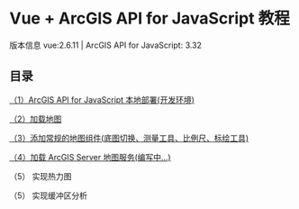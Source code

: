 # Vue + ArcGIS API for JavaScript 教程

版本信息 vue:2.6.11 | ArcGIS API for JavaScript: 3.32

## 目录

[（1）ArcGIS API for JavaScript 本地部署(开发环境)](https://luckrain7.github.io/arcgis-api-for-javascript-vue/Demo-1/)

[（2）加载地图](https://luckrain7.github.io/arcgis-api-for-javascript-vue/Demo-2/)

[（3）添加常规的地图组件(底图切换、测量工具、比例尺、标绘工具)](https://luckrain7.github.io/arcgis-api-for-javascript-vue/Demo-3/)

[（4）加载 ArcGIS Server 地图服务(编写中...)](https://luckrain7.github.io/arcgis-api-for-javascript-vue/Demo-4/)

（5） 实现热力图

（5） 实现缓冲区分析


